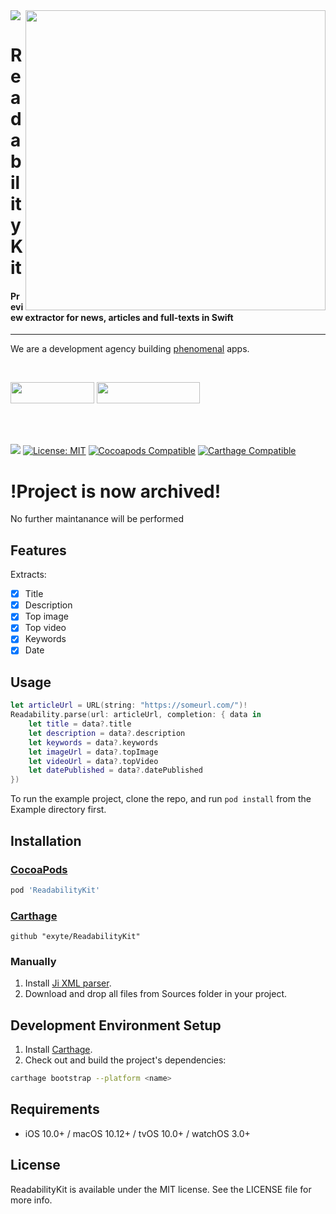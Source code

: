 <img src="https://github.com/exyte/ReadabilityKit/blob/master/Assets/header.png">
<img align="right" src="https://raw.githubusercontent.com/exyte/ReadabilityKit/master/Assets/demo.gif" width="480" />

<p><h1 align="left">ReadabilityKit</h1></p>

<p><h4>Preview extractor for news, articles and full-texts in Swift</h4></p>

___

<p> We are a development agency building
  <a href="https://clutch.co/profile/exyte#review-731233">phenomenal</a> apps.</p>

</br>

<a href="https://exyte.com/contacts"><img src="https://i.imgur.com/vGjsQPt.png" width="134" height="34"></a> <a href="https://twitter.com/exyteHQ"><img src="https://i.imgur.com/DngwSn1.png" width="165" height="34"></a>

</br></br>

![](https://img.shields.io/github/v/tag/exyte/popupView?label=Version)
[![License: MIT](https://img.shields.io/badge/License-MIT-black.svg)](https://opensource.org/licenses/MIT)
[![Cocoapods Compatible](https://img.shields.io/badge/cocoapods-Compatible-brightgreen.svg)](https://cocoapods.org/pods/ExyteAnimatedTabBar)
[![Carthage Compatible](https://img.shields.io/badge/Carthage-compatible-0473B3.svg?style=flat)](https://github.com/Carthage/Carthage)


# !Project is now archived!
No further maintanance will be performed

## Features

Extracts:

- [x] Title
- [x] Description
- [x] Top image
- [x] Top video
- [x] Keywords
- [x] Date

## Usage

```swift
let articleUrl = URL(string: "https://someurl.com/")!
Readability.parse(url: articleUrl, completion: { data in
    let title = data?.title
    let description = data?.description
    let keywords = data?.keywords
    let imageUrl = data?.topImage
    let videoUrl = data?.topVideo
    let datePublished = data?.datePublished
})
```

To run the example project, clone the repo, and run `pod install` from the Example directory first.
 
## Installation

### [CocoaPods](http://cocoapods.org)

```ruby
pod 'ReadabilityKit'
```

### [Carthage](http://github.com/Carthage/Carthage)

```ogdl
github "exyte/ReadabilityKit"
```

### Manually

1. Install [Ji XML parser](https://github.com/honghaoz/Ji#manually).
2. Download and drop all files from Sources folder in your project.

## Development Environment Setup

1. Install [Carthage](https://github.com/Carthage/Carthage#installing-carthage).
2. Check out and build the project's dependencies:

```bash
carthage bootstrap --platform <name>
```

## Requirements

- iOS 10.0+ / macOS 10.12+ / tvOS 10.0+ / watchOS 3.0+

## License

ReadabilityKit is available under the MIT license. See the LICENSE file for more info.
